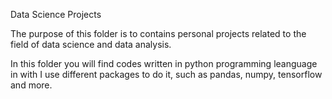 Data Science Projects

The purpose of this folder is to contains personal projects related to the 
field of data science and data analysis.

In this folder you will find codes written in python programming leanguage in
with I use different packages to do it, such as pandas, numpy, tensorflow and 
more.

